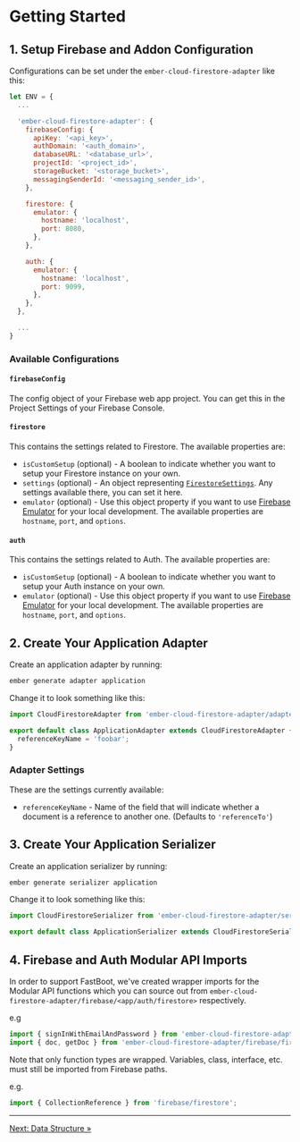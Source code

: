 # Getting Started

## 1. Setup Firebase and Addon Configuration

Configurations can be set under the `ember-cloud-firestore-adapter` like this:

```javascript
let ENV = {
  ...

  'ember-cloud-firestore-adapter': {
    firebaseConfig: {
      apiKey: '<api_key>',
      authDomain: '<auth_domain>',
      databaseURL: '<database_url>',
      projectId: '<project_id>',
      storageBucket: '<storage_bucket>',
      messagingSenderId: '<messaging_sender_id>',
    },

    firestore: {
      emulator: {
        hostname: 'localhost',
        port: 8080,
      },
    },

    auth: {
      emulator: {
        hostname: 'localhost',
        port: 9099,
      },
    },
  },

  ...
}
```

### Available Configurations

#### `firebaseConfig`

The config object of your Firebase web app project. You can get this in the Project Settings of your Firebase Console.

#### `firestore`

This contains the settings related to Firestore. The available properties are:

- `isCustomSetup` (optional) - A boolean to indicate whether you want to setup your Firestore instance on your own.
- `settings` (optional) - An object representing [`FirestoreSettings`](https://firebase.google.com/docs/reference/js/firestore_.firestoresettings.md#firestoresettings_interface). Any settings available there, you can set it here.
- `emulator` (optional) - Use this object property if you want to use [Firebase Emulator](https://firebase.google.com/docs/emulator-suite) for your local development. The available properties are `hostname`, `port`, and `options`.

#### `auth`

This contains the settings related to Auth. The available properties are:

- `isCustomSetup` (optional) - A boolean to indicate whether you want to setup your Auth instance on your own.
- `emulator` (optional) - Use this object property if you want to use [Firebase Emulator](https://firebase.google.com/docs/emulator-suite) for your local development. The available properties are `hostname`, `port`, and `options`.

## 2. Create Your Application Adapter

Create an application adapter by running:

```bash
ember generate adapter application
```

Change it to look something like this:

```javascript
import CloudFirestoreAdapter from 'ember-cloud-firestore-adapter/adapters/cloud-firestore-modular';

export default class ApplicationAdapter extends CloudFirestoreAdapter {
  referenceKeyName = 'foobar';
}
```

### Adapter Settings

These are the settings currently available:

  - `referenceKeyName` - Name of the field that will indicate whether a document is a reference to another one. (Defaults to `'referenceTo'`)

## 3. Create Your Application Serializer

Create an application serializer by running:

```bash
ember generate serializer application
```

Change it to look something like this:

```javascript
import CloudFirestoreSerializer from 'ember-cloud-firestore-adapter/serializers/cloud-firestore-modular';

export default class ApplicationSerializer extends CloudFirestoreSerializer { }
```

## 4. Firebase and Auth Modular API Imports

In order to support FastBoot, we've created wrapper imports for the Modular API functions which you can source out from `ember-cloud-firestore-adapter/firebase/<app/auth/firestore>` respectively.

e.g

```javascript
import { signInWithEmailAndPassword } from 'ember-cloud-firestore-adapter/firebase/auth';
import { doc, getDoc } from 'ember-cloud-firestore-adapter/firebase/firestore';
```

Note that only function types are wrapped. Variables, class, interface, etc. must still be imported from Firebase paths.

e.g.

```javascript
import { CollectionReference } from 'firebase/firestore';
```

---

[Next: Data Structure »](data-structure.md)
